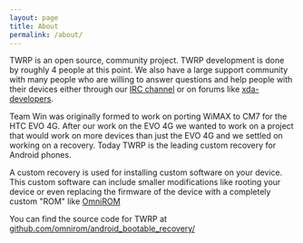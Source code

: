 ```yaml
---
layout: page
title: About
permalink: /about/
---
```


TWRP is an open source, community project. TWRP development is done by roughly 4 people at this point. We also have a large support community with many people who are willing to answer questions and help people with their devices either through our [IRC channel](http://webchat.freenode.net/?channels=twrp) or on forums like [xda-developers](http://forum.xda-developers.com/).

Team Win was originally formed to work on porting WiMAX to CM7 for the HTC EVO 4G. After our work on the EVO 4G we wanted to work on a project that would work on more devices than just the EVO 4G and we settled on working on a recovery. Today TWRP is the leading custom recovery for Android phones.

A custom recovery is used for installing custom software on your device. This custom software can include smaller modifications like rooting your device or even replacing the firmware of the device with a completely custom "ROM" like [OmniROM](http://omnirom.org/)

You can find the source code for TWRP at [github.com/omnirom/android_bootable_recovery/](https://github.com/omnirom/android_bootable_recovery/)
